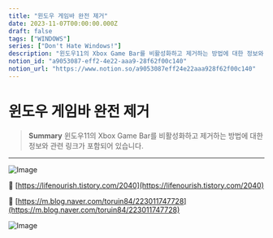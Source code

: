 ```yaml
---
title: "윈도우 게임바 완전 제거"
date: 2023-11-07T00:00:00.000Z
draft: false
tags: ["WINDOWS"]
series: ["Don't Hate Windows!"]
description: "윈도우11의 Xbox Game Bar를 비활성화하고 제거하는 방법에 대한 정보와 관련 링크가 포함되어 있습니다."
notion_id: "a9053087-eff2-4e22-aaa9-28f62f00c140"
notion_url: "https://www.notion.so/a9053087eff24e22aaa928f62f00c140"
---
```


# 윈도우 게임바 완전 제거

> **Summary**
> 윈도우11의 Xbox Game Bar를 비활성화하고 제거하는 방법에 대한 정보와 관련 링크가 포함되어 있습니다.

---

![Image](https://prod-files-secure.s3.us-west-2.amazonaws.com/09ccd4d5-876c-4bba-bbdf-cc77a0a11257/91eef4bb-26f3-4821-830e-d84e6a5247d1/Untitled.png?X-Amz-Algorithm=AWS4-HMAC-SHA256&X-Amz-Content-Sha256=UNSIGNED-PAYLOAD&X-Amz-Credential=ASIAZI2LB46652YUEHNK%2F20250724%2Fus-west-2%2Fs3%2Faws4_request&X-Amz-Date=20250724T102020Z&X-Amz-Expires=3600&X-Amz-Security-Token=IQoJb3JpZ2luX2VjEAIaCXVzLXdlc3QtMiJGMEQCICxbwI3eB73E1%2B3mOK6wXPryKCR2L4nP5YR76MQglj4zAiBWouuVGlRi7rMzrxFa7UCMxiqdyPWEWLE4PmznX44dNir%2FAwgqEAAaDDYzNzQyMzE4MzgwNSIMTDX3OLcDnIeQqLBPKtwDDJ87oKOsCck0C2wk8rcul2nQcb4ZQtLlKj%2B8cywD1dF6LwWiLWzJSaQGqRL32NAM0HMOhDHL2TuIl5y%2FViAEsuvPkr5aXgAdG50nmxwAWkw%2FnDMPOmQb3sH5WKgLlLfActi%2FOViJqxozENP9b08DOq0A7XVQrrSVCvuwbwnAvIJc4IMt3nMEHIFJiLNOFSmdiWGAgcJFOELp6Y7f8gWHPOkrEufbyXDBufrUi9AqhDLS5vPx6eDBVpcExK5F8apETsg%2F%2FsmiU63uiQNqK9I6pZIZ6omMY5SKv8rQIWTqO377Q85YfklMwqFxUVg0wmLpkWE%2FhaPHs1H6LmWFURDkpPnYmYm1eoe10%2FMHyVAV9sO5lDGVDeBUNzACsbu9XHSnBPHu%2B7jc%2BXlgX3wz0Sxw5FFPIfq5VJkGTrgoZZLPEwVt6MFO8GTQuo6E%2BkKMVknf5y8ZaH5OyGqhUz10IIeRPW7I2iNZTvXAc1AuPrd7te0E9R%2BKi%2FmFCYqUdw06EGb4UTCDH8WoShqPBOr2fH1nK5Uf3djT5Wawz1D9%2BPT911ZkLxmjHoDLa%2BeV0pRhGXO%2BdIqN0ZzjKPHY1L96yfn0eMEO1jCZ2a221Gl6t3hbA7BZytT%2BwVxsA13HAOcwkvWHxAY6pgFYYe663YsJBRg3V0CVJixmXcsHc0bCEU15heU1pA1cis5YqTD%2B2ysaLZy%2FaepWsxfMt0dqW%2FkJL0HJ8wZRkRCnufytvvSawUkEUYaC4cH8YtgrxHBShRTxudWaoRzdSu04slz1QroSK3G5xqlO%2BBOSOj%2B3xaX%2FERRaSk8JaFX%2FSW5qL%2F08TfXB7Udig7mtrPM8b9AHC1iXpCkAMu3%2BKKEApbKFqD%2Fs&X-Amz-Signature=1eb9eedce8126d6c2a1bb13e961b004a4fe75b6ec46bc97dc193306eb08423e0&X-Amz-SignedHeaders=host&x-amz-checksum-mode=ENABLED&x-id=GetObject)


🔗 [https://lifenourish.tistory.com/2040](https://lifenourish.tistory.com/2040)

🔗 [https://m.blog.naver.com/toruin84/223011747728](https://m.blog.naver.com/toruin84/223011747728)

![Image](https://prod-files-secure.s3.us-west-2.amazonaws.com/09ccd4d5-876c-4bba-bbdf-cc77a0a11257/6e87c0f1-b794-41d7-a0cc-79dce053500c/image.png?X-Amz-Algorithm=AWS4-HMAC-SHA256&X-Amz-Content-Sha256=UNSIGNED-PAYLOAD&X-Amz-Credential=ASIAZI2LB46652YUEHNK%2F20250724%2Fus-west-2%2Fs3%2Faws4_request&X-Amz-Date=20250724T102020Z&X-Amz-Expires=3600&X-Amz-Security-Token=IQoJb3JpZ2luX2VjEAIaCXVzLXdlc3QtMiJGMEQCICxbwI3eB73E1%2B3mOK6wXPryKCR2L4nP5YR76MQglj4zAiBWouuVGlRi7rMzrxFa7UCMxiqdyPWEWLE4PmznX44dNir%2FAwgqEAAaDDYzNzQyMzE4MzgwNSIMTDX3OLcDnIeQqLBPKtwDDJ87oKOsCck0C2wk8rcul2nQcb4ZQtLlKj%2B8cywD1dF6LwWiLWzJSaQGqRL32NAM0HMOhDHL2TuIl5y%2FViAEsuvPkr5aXgAdG50nmxwAWkw%2FnDMPOmQb3sH5WKgLlLfActi%2FOViJqxozENP9b08DOq0A7XVQrrSVCvuwbwnAvIJc4IMt3nMEHIFJiLNOFSmdiWGAgcJFOELp6Y7f8gWHPOkrEufbyXDBufrUi9AqhDLS5vPx6eDBVpcExK5F8apETsg%2F%2FsmiU63uiQNqK9I6pZIZ6omMY5SKv8rQIWTqO377Q85YfklMwqFxUVg0wmLpkWE%2FhaPHs1H6LmWFURDkpPnYmYm1eoe10%2FMHyVAV9sO5lDGVDeBUNzACsbu9XHSnBPHu%2B7jc%2BXlgX3wz0Sxw5FFPIfq5VJkGTrgoZZLPEwVt6MFO8GTQuo6E%2BkKMVknf5y8ZaH5OyGqhUz10IIeRPW7I2iNZTvXAc1AuPrd7te0E9R%2BKi%2FmFCYqUdw06EGb4UTCDH8WoShqPBOr2fH1nK5Uf3djT5Wawz1D9%2BPT911ZkLxmjHoDLa%2BeV0pRhGXO%2BdIqN0ZzjKPHY1L96yfn0eMEO1jCZ2a221Gl6t3hbA7BZytT%2BwVxsA13HAOcwkvWHxAY6pgFYYe663YsJBRg3V0CVJixmXcsHc0bCEU15heU1pA1cis5YqTD%2B2ysaLZy%2FaepWsxfMt0dqW%2FkJL0HJ8wZRkRCnufytvvSawUkEUYaC4cH8YtgrxHBShRTxudWaoRzdSu04slz1QroSK3G5xqlO%2BBOSOj%2B3xaX%2FERRaSk8JaFX%2FSW5qL%2F08TfXB7Udig7mtrPM8b9AHC1iXpCkAMu3%2BKKEApbKFqD%2Fs&X-Amz-Signature=332e8aaab608a378ea5a6fc35738ef1df85cd3f9a3f0bb11d5fb6ce5c7ddfaa7&X-Amz-SignedHeaders=host&x-amz-checksum-mode=ENABLED&x-id=GetObject)

